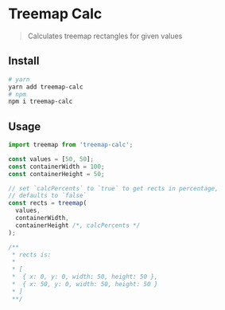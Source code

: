 # Treemap Calc

> Calculates treemap rectangles for given values

## Install

```bash
# yarn
yarn add treemap-calc
# npm
npm i treemap-calc
```

## Usage

```javascript
import treemap from 'treemap-calc';

const values = [50, 50];
const containerWidth = 100;
const containerHeight = 50;

// set `calcPercents` to `true` to get rects in percentage,
// defaults to `false`
const rects = treemap(
  values,
  containerWidth,
  containerHeight /*, calcPercents */
);

/**
 * rects is:
 *
 * [
 *  { x: 0, y: 0, width: 50, height: 50 },
 *  { x: 50, y: 0, width: 50, height: 50 }
 * ]
 **/
```
